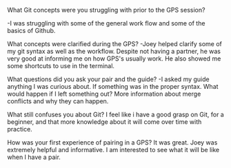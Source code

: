 What Git concepts were you struggling with prior to the GPS session?

-I was struggling with some of the general work flow and some of the basics of Github.

What concepts were clarified during the GPS?
-Joey helped clarify some of my git syntax as well as the workflow. Despite not having a partner, he was very good at informing me on how GPS's usually work. He also showed me some shortcuts to use in the terminal.

What questions did you ask your pair and the guide?
-I asked my guide anything I was curious about. If something was in the proper syntax. What would happen if I left something out? More information about merge conflicts and why they can happen.

What still confuses you about Git?
I feel like i have a good grasp on Git, for a beginner, and that more knowledge about it will come over time with practice.

How was your first experience of pairing in a GPS?
It was great. Joey was extremely helpful and informative. I am interested to see what it will be like when I have a pair.